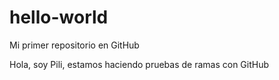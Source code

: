 # hello-world
Mi primer repositorio en GitHub

Hola, soy Pili, estamos haciendo pruebas de ramas con GitHub
